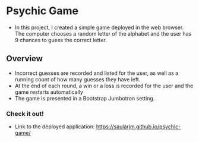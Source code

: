 # Psychic Game

- In this project, I created a simple game deployed in the web browser. 
The computer chooses a random letter of the alphabet and the user has
9 chances to guess the correct letter.

## Overview
 
- Incorrect guesses are recorded and listed for the user, as well as a running 
count of how many guesses they have left. 
- At the end of each round, a win or a loss is recorded for
the user and the game restarts automatically
- The game is presented in a Bootstrap Jumbotron setting.

### Check it out!

- Link to the deployed application: https://saularjm.github.io/psychic-game/
